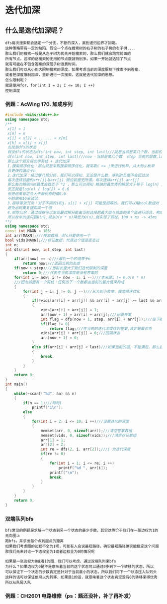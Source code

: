 # 迭代加深

## 什么是迭代加深呢？
    dfs每次搜索都会选定一个分支，不断的深入，直到递归边界才回朔。
    这种策略带有一定的缺陷，假设一个点在搜索树的右子树的右子树的右子树....
    那么我们的搜索一般是从左子树为优先开始搜索的，那么我们就会跑完前面的
    所有节点。这样的话搜索的无用的节点数就特别多。如果一开始就选错了节点
    就有可能在不包含答案的深层子树浪费时间。
    那么我们可以从小到大限制搜索的深度，如果考虑当前的深度限制下搜索不到答案，
    或者把深度限制加深，重新进行一次搜索，这就是迭代加深的思想。
    怎么限制呢？
    就是使用for，for(int I = 2; I <= 10; I ++)
    控制深度

### 例题：AcWing 170. 加成序列

```C++
#include <bits/stdc++.h>
using namespace std;
/**
 x[1] = 1
 x[m] = n
 x[1] < x[2] < ...... < x[m]
 x[k] = x[i] + x[j]
 先找到dfs的状态
 假设dfs的状态为dfs(int now, int step, int last)///就是当前是第几个数，当前的层数， 上一个数的大小
 dfs(int now, int step, int last)///now -当前是第几个数  step 当前的层数,last 上一个数的大小
 那么这个题又得玄学剪枝 + 迭代加深
 1.搜索顺序优化：那么就是采取搜索顺序优化，就采取i >= j来进行枚举，从大到小枚举
 会更快的逼近于n
 2.迭代加深：经过瞎几把分析，我们可以得知，无论是什么数，序列的长度不会超过10
 每次选择前面的arr[i]与arr[j] 假设前面无所谓，每次选择arr[i] arr[j]
 那么每次瞎搞num最优会趋近于 *2 ，那么可以得知 瞎搞的最优秀的解是大于等于 log(n) / log(2)
 反正就是log(n) / log(2) = 6.6
 但是结果肯定会大于最优秀的值6.6
 不妨使用10来试试
 3.排除等效冗余：对于不同的i和j，x[i] + x[j] 可能是相等的。我们可以用bool数组对 x[i] + x[j] 进行判重
 避免出现重复搜索同一个值
 4.排除冗余：通过观察可以发现最优解只能由当前选择的最大值与前面的某个值进行组合，构成目标答案序列
 所以枚举的话只要O(n),就从O(n * n)降低为O(n),就实现了剪枝。100 + ms -> 45ms
**/
using namespace std;
const int MAXN = 105;
int arr[MAXN];///搜索数组，dfs只要使用一个
bool vids[MAXN];///标记数组，代表这个值是否走过
int n;
int dfs(int now, int step, int last)
{
    if(arr[now] == n)///最后一个的值等于n
        return now;///返回当前的长度
    if(now > step)///当前长度大于我们迭代限制的深度
        return 0;///代表在当前深度是没有答案的
    for(int i = now; i != now - 1; i --)///本来是i != 0,O(n * n)
    ///因为前面有一个剪枝：任何的下一个数都由当前的最大值来构成
    {
        for(int j = i; j != 0; j --)///从大到小枚举，搜索顺序优化
        {
            if(!vids[arr[i] + arr[j]] && arr[i] + arr[j] >= last && arr[i] + arr[j] <= n)
            {
                vids[arr[i] + arr[j]] = 1;
                arr[now + 1] = arr[i] + arr[j];///记录答案
                int flag = dfs(now + 1, step, arr[i] + arr[j]);///往下搜索
                if(flag != 0)
                    return flag;///在当前的迭代深度找到答案,肯定是最优秀
                vids[arr[i] + arr[j]] = 0;///回溯状态
                arr[now + 1] = 0;
            }
            else if(arr[i] + arr[j] < last)///如果当前的值，不能满足，那么后续的值肯定不能满足
            {
                break;
            }
        }
    }
    return 0;
}
int main()
{
    while(~scanf("%d", &n) && n)
    {
        if(n == 1)///特判1
            printf("1\n");
        else
        {
            for(int i = 2; i <= 10; i ++)///设置迭代的深度
            {
                memset(arr, 0, sizeof(arr));///清空答案数组
                memset(vids, 0, sizeof(vids));///清空标记数组
                arr[1] = 1;
                arr[2] = 2;
                int re = dfs(2, i, arr[2]);///i 为迭代深度
                if(re != 0)
                {
                    for(int i = 1; i <= re; i ++)
                        printf("%d ", arr[i]);
                    printf("\n");
                    break;
                }
            }
        }
    }
    return 0;
}
```

### 双端队列bfs

    bfs常见的例题是求解一个状态到另一个状态的最少步数，其实这等价于我们在一张边权为1的无向图上
    跑bfs，并求出每个点到起点的距离
    如果我们考虑图的边权不全为1呢，可能有人会说最短路径，确实最短路径确实能搞定这个问题
    那我们先来讨论一下边权全为1或者边权全为0的情况呢

    如果是一张边权为0或者1的图，我们可以考虑，通过双端队列来bfs
    为什么？如果边权为0是不是意味着当前的这个状态可以通过0步到下一个转移的状态，所以
    可以保证下一个状态的步数肯定是针对于当前最小的状态，所以我们将下一个状态压入队列头
    这样的话可以保证他可以先转移，如果是1的话，就意味着这个状态肯定没有0的转移来得优秀
    所以从队尾入队

### 例题：CH2601 电路维修（ps：题还没补，补了再补发）
